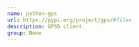 ```yaml
---
name: python-gps
url: https://pypi.org/project/gps/#files
description: GPSD client.
group: None
---
```

